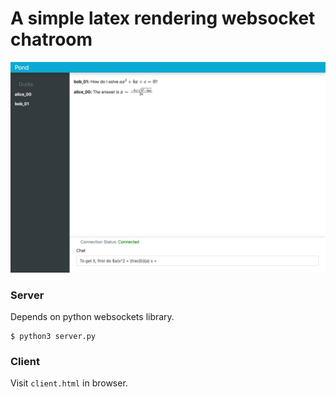 # A simple latex rendering websocket chatroom
![Screenshot](screenshot.png)

### Server
Depends on python websockets library.
```
$ python3 server.py
```

### Client
Visit `client.html` in browser.

